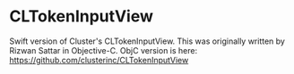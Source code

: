 # CLTokenInputView
Swift version of Cluster's CLTokenInputView.  This was originally written by Rizwan Sattar in Objective-C.  ObjC version is here: https://github.com/clusterinc/CLTokenInputView

